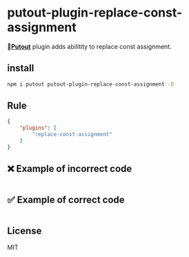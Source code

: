# putout-plugin-replace-const-assignment

[NPMIMGURL]: https://img.shields.io/npm/v/putout-plugin-.svg?style=flat&longCache=true
[NPMURL]: https://npmjs.org/package/putout-plugin-"npm"

🐊[**Putout**](https://github.com/coderaiser/putout) plugin adds abilitity to replace const assignment.

## install

```sh
npm i putout putout-plugin-replace-const-assignment -D
```

## Rule

```json
{
    "plugins": [
        "replace-const-assignment"
    ]
}
```

## ❌ Example of incorrect code

```js
```

## ✅ Example of correct code

```js
```

## License

MIT
